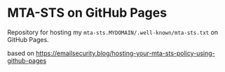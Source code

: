 # MTA-STS on GitHub Pages
Repository for hosting my `mta-sts.MYDOMAIN/.well-known/mta-sts.txt` on GitHub Pages.

based on https://emailsecurity.blog/hosting-your-mta-sts-policy-using-github-pages
